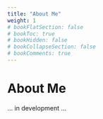 ```yaml
---
title: "About Me"
weight: 1
# bookFlatSection: false
# bookToc: true
# bookHidden: false
# bookCollapseSection: false
# bookComments: true
---
```

# About Me
... in development ...
